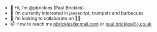 - 👋 Hi, I’m @pbrickles (Paul Brickles)
- 👀 I’m currently interested in javascript, trumpets and barbecues
- 💞️ I’m looking to collaborate on 🤷‍♂️
- 📫 How to reach me pbrickles@gmail.com or paul.brickles@ii.co.uk
